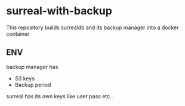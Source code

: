 # surreal-with-backup
This repository builds surrealdb and its backup manager into a docker container

## ENV

backup manager has

- S3 keys
- Backup period

surreal has its own keys like user pass etc..
